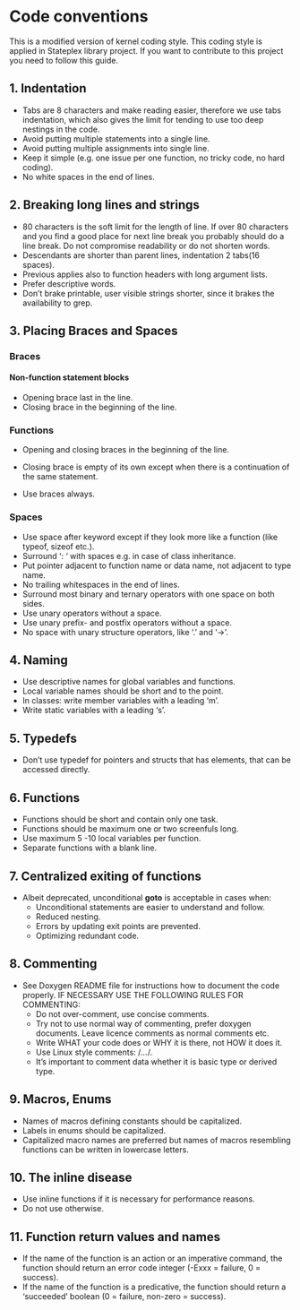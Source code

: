 # Code conventions

This is a modified version of kernel coding style. This coding style is applied in Stateplex library project. If you want to contribute to this project you need to follow this guide.

## 1. Indentation

* Tabs are 8 characters and make reading easier, therefore we use tabs indentation, which also gives the limit for tending to use too deep nestings in the code.
* Avoid putting multiple statements into a single line.
* Avoid putting multiple assignments into single line.
* Keep it simple (e.g. one issue per one function, no tricky code, no hard coding).
* No white spaces in the end of lines.


## 2. Breaking long lines and strings

* 80 characters is the soft limit for the length of line. If over 80 characters and you find a good place for next line break you probably should do a line break. Do not compromise readability or do not shorten words.
* Descendants are shorter than parent lines, indentation 2 tabs(16 spaces).
* Previous applies also to function headers with long argument lists.
* Prefer descriptive words.
* Don’t brake printable, user visible strings shorter, since it brakes the availability to grep.


## 3. Placing Braces and Spaces

### Braces

#### Non-function statement blocks

* Opening brace last in the line.
* Closing brace in the beginning of the line.

### Functions

* Opening and closing braces in the beginning of the line.

* Closing brace is empty of its own except when there is a continuation of the same statement.
* Use braces always.

### Spaces

* Use space after keyword except if they look more like a function (like typeof, sizeof etc.).
* Surround ‘: ‘ with spaces e.g. in case of class inheritance.
* Put pointer adjacent to function name or data name, not adjacent to type name.
* No trailing whitespaces in the end of lines.
* Surround most binary and ternary operators with one space on both sides.
* Use unary operators without a space.
* Use unary prefix- and postfix operators without a space.
* No space with unary structure operators, like ‘.’ and ‘->’.


## 4. Naming

* Use descriptive names for global variables and functions.
* Local variable names should be short and to the point.
* In classes: write member variables with a leading ‘m’.
* Write static variables with a leading ‘s’.


## 5. Typedefs

* Don’t use typedef for pointers and structs that has elements, that can be accessed directly.


## 6. Functions

* Functions should be short and contain only one task.
* Functions should be maximum one or two screenfuls long.
* Use maximum 5 -10 local variables per function.
* Separate functions with a blank line.


## 7. Centralized exiting of functions

* Albeit deprecated, unconditional **goto** is acceptable in cases when:  
  * Unconditional statements are easier to understand and follow.
  * Reduced nesting.
  * Errors by updating exit points are prevented.
  * Optimizing redundant code.


## 8. Commenting

* See Doxygen README file for instructions how to document the code properly. IF NECESSARY USE THE FOLLOWING RULES FOR COMMENTING:
  * Do not over-comment, use concise comments.
  * Try not to use normal way of commenting, prefer doxygen documents. Leave licence comments as normal comments etc.
  * Write WHAT your code does or WHY it is there, not HOW it does it.
  * Use Linux style comments: /*...*/.
  * It’s important to comment data whether it is basic type or derived type.


## 9. Macros, Enums

* Names of macros defining constants should be capitalized.
* Labels in enums should be capitalized.
* Capitalized macro names are preferred but names of macros resembling functions can be written in lowercase letters.


## 10. The inline disease

* Use inline functions if it is necessary for performance reasons.
* Do not use otherwise.


## 11. Function return values and names

* If the name of the function is an action or an imperative command, the function should return an error code integer (-Exxx = failure, 0 = success).
* If the name of the function is a predicative, the function should return a ‘succeeded’ boolean (0 = failure, non-zero = success).




